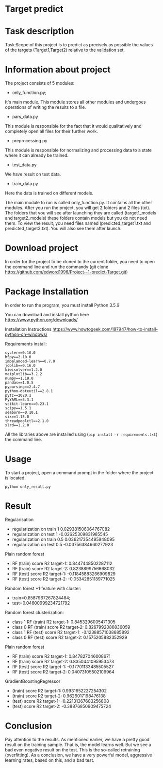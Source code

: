 # Target predict
# Task description
 Task:Scope of this project is to predict as precisely as possible the values of the targets (Target1,Target2) relative to the validation set.
 
# Information about project
The project consists of 5 modules:

- only_function.py;

It's main module. This module stores all other modules and undergoes operations of writing the results to a file.

- pars_data.py

This module is responsible for the fact that it would qualitatively and completely open all files for their further work.

- preprocessing.py

This module is responsible for normalizing and processing data to a state where it can already be trained.

- test_data.py

We have result on test data.

- train_data.py

Here the data is trained on different models.

The main module to run is called only_function.py. It contains all the other modules. After you run the project, you will get 2 folders and 2 files (txt). The folders that you will see after launching they are called (target1_models and target2_models) these folders contain models but you do not need them. To view the result, you need files named (predicted_target1.txt and predicted_target2.txt). You will also see them after launch.


 
 # Download project
 In order for the project to be cloned to the current folder, you need to open the command line and run the commandу (git clone 
 https://github.com/edword1996/Project--1-predict-Target.git)
 
# Package Installation

In order to run the program, you must install Python 3.5.6

You can download and install python here https://www.python.org/downloads/

Installation Instructions https://www.howtogeek.com/197947/how-to-install-python-on-windows/

Requirements install:
```
cycler==0.10.0
h5py==2.10.0
imbalanced-learn==0.7.0
joblib==0.16.0
kiwisolver==1.2.0
matplotlib==3.2.2
numpy==1.19.0
pandas==1.0.5
pyparsing==2.4.7
python-dateutil==2.8.1
pytz==2020.1
PyYAML==5.3.1
scikit-learn==0.23.1
scipy==1.5.1
seaborn==0.10.1
six==1.15.0
threadpoolctl==2.1.0
xlrd==1.2.0
```
All the libraries above are installed using (```pip install -r requirements.txt```) the command line.

# Usage
To start a project, open a command prompt in the folder where the project is located.
```
python only_result.py
```
# Result
Regularisation
- regularization on train 1 0.029381506064767082
- regularization on test 1 -0.02625309831985545
- regularization on train 0.5 0.036217354495948095
- regularization on test 0.5 -0.03756384660277923

Plain random forest
 
- RF (train) score R2 target-1:  0.8447448502287112 
- RF (train) score R2 target-2:  0.8238899756668032
- RF (test) score R2 target-1:  -0.11845883266909829 
- RF (test) score R2 target-2:  -0.05342851189771025

Random forest +1 feature with cluster: 
- train=0.8587967267824484; 
- test=0.04600999234721792

Random forest clusterization:
- class 1 RF (train) R2 target-1:  0.8453296005471305 
- class 0 RF (train) score R2 target-2:  0.8297992080836059
- class 1 RF (test) score R2 target-1:  -0.12388571038685892 
- class 0 RF (test) score R2 target-2:  0.1575205882352929
 

Plain random forest
- RF (train) score R2 target-1:  0.847827046008671 
- RF (train) score R2 target-2:  0.8350441095953473
- RF (test) score R2 target-1:  -0.17701133485505527 
- RF (test) score R2 target-2:  0.04073105502109964


GradientBoostingRegressor
- (train) score R2 target-1:  0.9931652227254302 
- (train) score R2 target-2:  0.9626017198476138
- (test) score R2 target-1:  -0.22131367683256808 
- (test) score R2 target-2:  -0.38876850909475724
 

# Conclusion

Pay attention to the results. As mentioned earlier, we have a pretty good result on the training sample. That is, the model learns well.
But we see a bad even negative result on the test. This is the so-called retraining (overfitting).
As a conclusion, we have a very powerful model, aggressive learning rates, based on this, and a bad test.

